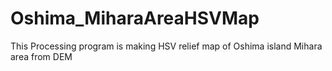 # Oshima_MiharaAreaHSVMap
This Processing program is making HSV relief map of Oshima island Mihara area from DEM
